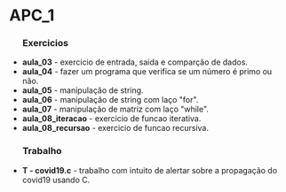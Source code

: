 # APC_1
<ul>
<h3>Exercicios</h3>
<li><strong>aula_03</strong> - exercicio de entrada, saida e comparção de dados.</li>
<li><strong>aula_04</strong> - fazer um programa que verifica se um número é primo ou não.</li>
<li><strong>aula_05</strong> - manipulação de string.</li>
<li><strong>aula_06</strong> - manipulação de string com laço "for".</li>
<li><strong>aula_07</strong> - manipulação de matriz com laço "while".</li>
<li><strong>aula_08_iteracao</strong> - exercicio de funcao iterativa.</li>
<li><strong>aula_08_recursao</strong> - exercicio de funcao recursiva.</li>
<h3>Trabalho</h3>
<li><strong>T - covid19.c</strong> - trabalho com intuito de alertar sobre a propagação do covid19 usando C.</li>
</ul>
